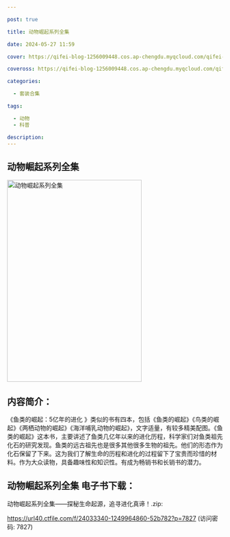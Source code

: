 ```yaml
---

post: true

title: 动物崛起系列全集

date: 2024-05-27 11:59

cover: https://qifei-blog-1256009448.cos.ap-chengdu.myqcloud.com/qifei-blog/6619004e68eb9357136d4728.jpg

coveross: https://qifei-blog-1256009448.cos.ap-chengdu.myqcloud.com/qifei-blog/6619004e68eb9357136d4728.jpg

categories:

  - 套装合集

tags:

  - 动物
  - 科普

description:
---
```


##  动物崛起系列全集

<img alt="动物崛起系列全集 " class="aligncenter loading" data-was-processed="true" decoding="async" fetchpriority="high" height="471" src="https://qifei-blog-1256009448.cos.ap-chengdu.myqcloud.com/qifei-blog/6619004e68eb9357136d4728.jpg " style="cursor: zoom-in;" width="314"/>

## 内容简介：

《鱼类的崛起：5亿年的进化 》类似的书有四本，包括《鱼类的崛起》《鸟类的崛起》《两栖动物的崛起》《海洋哺乳动物的崛起》，文字适量，有较多精美配图。《鱼类的崛起》这本书，主要讲述了鱼类几亿年以来的进化历程，科学家们对鱼类祖先化石的研究发现。鱼类的远古祖先也是很多其他很多生物的祖先。他们的形态作为化石保留了下来。这为我们了解生命的历程和进化的过程留下了宝贵而珍惜的材料。作为大众读物，具备趣味性和知识性。有成为畅销书和长销书的潜力。

## 动物崛起系列全集 电子书下载：
动物崛起系列全集——探秘生命起源，追寻进化真谛！.zip: 

https://url40.ctfile.com/f/24033340-1249964860-52b782?p=7827 (访问密码: 7827)
